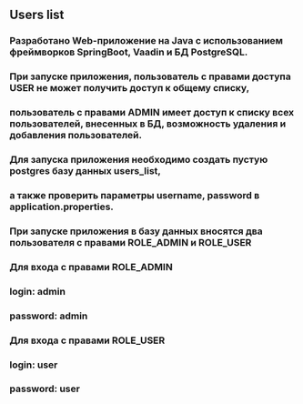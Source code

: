 ## Users list
### Разработано Web-приложение на Java с использованием фреймворков SpringBoot, Vaadin и БД PostgreSQL.
### При запуске приложения, пользователь с правами доступа USER не может получить доступ к общему списку, 
### пользователь с правами ADMIN имеет доступ к списку всех пользователей, внесенных в БД, возможность удаления и добавления пользователей.

### Для запуска приложения необходимо создать пустую postgres базу данных users_list, 
### а также проверить параметры username, password в application.properties.
### При запуске приложения в базу данных вносятся два пользователя с правами ROLE_ADMIN и ROLE_USER
###
### Для входа с правами ROLE_ADMIN
### login: admin
### password: admin
###
### Для входа с правами ROLE_USER
### login: user
### password: user